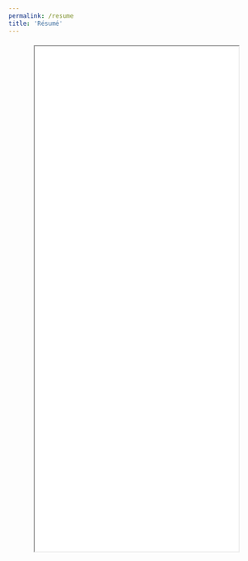 ```yaml
---
permalink: /resume
title: 'Résumé'
---
```


<div style="margin-left: auto; margin-right: auto; margin-top: 20px; max-width: 80%">
<iframe src="media/John_Bell_CV_2025_08.pdf" type="application/pdf" width="100%" height="1000px"> 
</iframe>
</div>